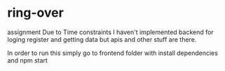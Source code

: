 # ring-over
assignment
Due to Time constraints I haven't implemented backend for loging register and getting data but apis and other stuff are there.

In order to run this simply go to frontend folder with install dependencies and npm start 
